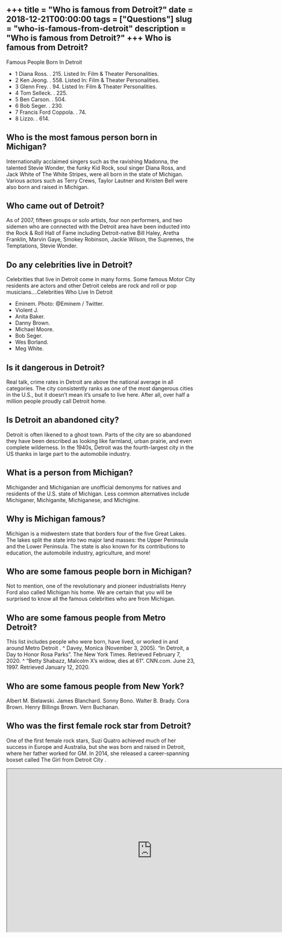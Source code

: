 +++
title = "Who is famous from Detroit?"
date = 2018-12-21T00:00:00
tags = ["Questions"]
slug = "who-is-famous-from-detroit"
description = "Who is famous from Detroit?"
+++
Who is famous from Detroit?
---------------------------

Famous People Born In Detroit

- 1 Diana Ross. . 215. Listed In: Film &amp; Theater Personalities.
- 2 Ken Jeong. . 558. Listed In: Film &amp; Theater Personalities.
- 3 Glenn Frey. . 94. Listed In: Film &amp; Theater Personalities.
- 4 Tom Selleck. . 225.
- 5 Ben Carson. . 504.
- 6 Bob Seger. . 230.
- 7 Francis Ford Coppola. . 74.
- 8 Lizzo. . 614.

Who is the most famous person born in Michigan?
-----------------------------------------------

Internationally acclaimed singers such as the ravishing Madonna, the talented Stevie Wonder, the funky Kid Rock, soul singer Diana Ross, and Jack White of The White Stripes, were all born in the state of Michigan. Various actors such as Terry Crews, Taylor Lautner and Kristen Bell were also born and raised in Michigan.

Who came out of Detroit?
------------------------

As of 2007, fifteen groups or solo artists, four non performers, and two sidemen who are connected with the Detroit area have been inducted into the Rock &amp; Roll Hall of Fame including Detroit-native Bill Haley, Aretha Franklin, Marvin Gaye, Smokey Robinson, Jackie Wilson, the Supremes, the Temptations, Stevie Wonder.

Do any celebrities live in Detroit?
-----------------------------------

Celebrities that live in Detroit come in many forms. Some famous Motor City residents are actors and other Detroit celebs are rock and roll or pop musicians….Celebrities Who Live In Detroit

- Eminem. Photo: @Eminem / Twitter.
- Violent J.
- Anita Baker.
- Danny Brown.
- Michael Moore.
- Bob Seger.
- Wes Borland.
- Meg White.

Is it dangerous in Detroit?
---------------------------

Real talk, crime rates in Detroit are above the national average in all categories. The city consistently ranks as one of the most dangerous cities in the U.S., but it doesn’t mean it’s unsafe to live here. After all, over half a million people proudly call Detroit home.

Is Detroit an abandoned city?
-----------------------------

Detroit is often likened to a ghost town. Parts of the city are so abandoned they have been described as looking like farmland, urban prairie, and even complete wilderness. In the 1940s, Detroit was the fourth-largest city in the US thanks in large part to the automobile industry.

What is a person from Michigan?
-------------------------------

Michigander and Michiganian are unofficial demonyms for natives and residents of the U.S. state of Michigan. Less common alternatives include Michiganer, Michiganite, Michiganese, and Michigine.

Why is Michigan famous?
-----------------------

Michigan is a midwestern state that borders four of the five Great Lakes. The lakes split the state into two major land masses: the Upper Peninsula and the Lower Peninsula. The state is also known for its contributions to education, the automobile industry, agriculture, and more!

Who are some famous people born in Michigan?
--------------------------------------------

Not to mention, one of the revolutionary and pioneer industrialists Henry Ford also called Michigan his home. We are certain that you will be surprised to know all the famous celebrities who are from Michigan.

Who are some famous people from Metro Detroit?
----------------------------------------------

This list includes people who were born, have lived, or worked in and around Metro Detroit . ^ Davey, Monica (November 3, 2005). “In Detroit, a Day to Honor Rosa Parks”. The New York Times. Retrieved February 7, 2020. ^ “Betty Shabazz, Malcolm X’s widow, dies at 61”. CNN.com. June 23, 1997. Retrieved January 12, 2020.

Who are some famous people from New York?
-----------------------------------------

Albert M. Bielawski. James Blanchard. Sonny Bono. Walter B. Brady. Cora Brown. Henry Billings Brown. Vern Buchanan.

Who was the first female rock star from Detroit?
------------------------------------------------

One of the first female rock stars, Suzi Quatro achieved much of her success in Europe and Australia, but she was born and raised in Detroit, where her father worked for GM. In 2014, she released a career-spanning boxset called The Girl from Detroit City .

<iframe allow="accelerometer; autoplay; clipboard-write; encrypted-media; gyroscope; picture-in-picture" allowfullscreen="" class="__youtube_prefs__  epyt-is-override  no-lazyload" data-no-lazy="1" data-origheight="433" data-origwidth="770" data-skipgform_ajax_framebjll="" height="433" id="_ytid_30971" loading="lazy" src="https://www.youtube.com/embed/fJ4Prtay0CQ?enablejsapi=1&autoplay=0&cc_load_policy=0&cc_lang_pref=&iv_load_policy=1&loop=0&modestbranding=0&rel=1&fs=1&playsinline=0&autohide=2&theme=dark&color=red&controls=1&" title="YouTube player" width="770"></iframe>